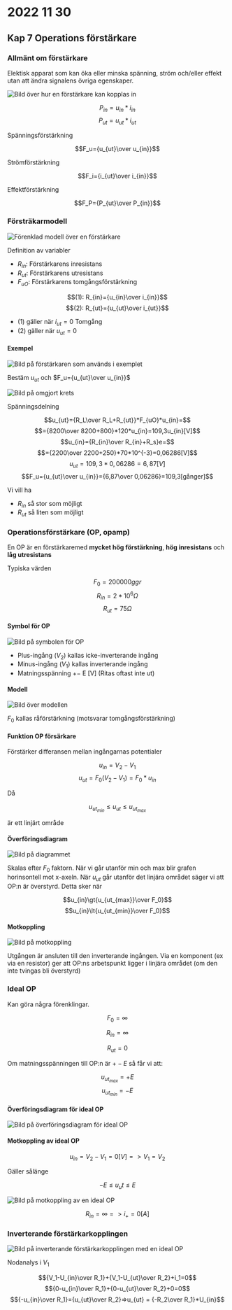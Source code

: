 # 2022 11 30

## Kap 7 Operations förstärkare

### Allmänt om förstärkare

Elektisk apparat som kan öka eller minska spänning, ström och/eller effekt utan att ändra signalens övriga egenskaper.

![Bild över hur en förstärkare kan kopplas in](https://lh3.googleusercontent.com/Ke4wUGVGv3ijQdgmtmmqvfBdRS1NMhKnq9pZJsGunWXlPhZ1Q3819DxKSmI8wr28ycFpZzieMpyVp6w6x1sLoFcYtjWqqaQLALxIX1N6E1nW9ZFk0F1LdDM-3ut31ejoroxZgvXaQjE=w2400)

$$P_{in}=u_{in}*i_{in}$$
$$P_{ut}=u_{ut}*i_{ut}$$

Spänningsförstärkning

$$F_u={u_{ut}\over u_{in}}$$

Strömförstärkning

$$F_i={i_{ut}\over i_{in}}$$

Effektförstärkning

$$F_P={P_{ut}\over P_{in}}$$

### Försträkarmodell

![Förenklad modell över en förstärkare](https://lh3.googleusercontent.com/IJ-91Y-Z5Z5JB3r0PqGvpuL5952MOYlfIIwEoRR3IOGec3LfE5bcgb-Gg_p0oEiIvIU3R5YZZM7Jo4KPy2OnJCtWfb7VXrKEhdExFxWUvzH0agxcJTieUAFjGCqip0zMuhZ_Wx0EKBA=w2400)

Definition av variabler

- $R_{in}:$ Förstärkarens inresistans
- $R_{ut}:$ Förstärkarens utresistans
- $F_{uO}:$ Förstärkarens tomgångsförstärkning

$$(1): R_{in}={u_{in}\over i_{in}}$$
$$(2): R_{ut}={u_{ut}\over i_{ut}}$$

- (1) gäller när $i_{ut}=0$ Tomgång
- (2) gäller när $u_{ut}=0$

#### Exempel

![Bild på förstärkaren som används i exemplet](https://lh3.googleusercontent.com/pw/AL9nZEXY8Et4RotZWeBHcCKS4FkMHfQqVnQsNZPtGpTO0X6n19IOSYeFPexrhgwUk86tnios8Qdsh4ha7jbXod-pKbYBDTKmwEljkuxaH8XSFO2cA2N5ZCsx=w2400)

Bestäm $u_{ut}$ och $F_u={u_{ut}\over u_{in}}$

![Bild på omgjort krets](https://lh3.googleusercontent.com/lYV4vFpEjfUW37QmkP5Gw9C_t7k9LACrZ3ORN9Bvi7KkYBwgKHDpvI5JO51E2EG2nVXg-m94zFJtJ6_fw8P2lO9kA7p1Ohv1Ib_8-5hoYD-qZxevAD9hppAr6pOkGl6i6r2Lb3uaumc=w2400)

Spänningsdelning

$$u_{ut}={R_L\over R_L+R_{ut}}*F_{uO}*u_{in}=$$
$$={8200\over 8200+800}*120*u_{in}=109,3u_{in}[V]$$
$$u_{in}={R_{in}\over R_{in}+R_s}e=$$
$$={2200\over 2200+250}*70*10^{-3}=0,06286[V]$$
$$u_{ut}=109,3*0,06286=6,87[V]$$
$$F_u={u_{ut}\over u_{in}}={6,87\over 0,06286}=109,3[gånger]$$

Vi vill ha

- $R_{in}$ så stor som möjligt
- $R_{ut}$ så liten som möjligt

### Operationsförstärkare (OP, opamp)

En OP är en förstärkaremed **mycket hög förstärkning**, **hög inresistans** och **låg utresistans**

Typiska värden

$$F_0=200 000 ggr$$
$$R_{in}=2*10^6\Omega$$
$$R_{ut}=75\Omega$$

#### Symbol för OP

![Bild på symbolen för OP](https://lh3.googleusercontent.com/IidoeRoQHAungn5ykCrmsTor7s_tlBxDTX62q7JI-ag_Sicx3iu3mvsqeDhVQ4FP1GATILwdfQavztQqNR47VEuiAi5g7FshNI6gA_Yl0KuH2Z4is26fN6ayCO8PCgijfWzHZ24eeZ0=w2400)

- Plus-ingång $(V_2)$ kallas icke-inverterande ingång
- Minus-ingång $(V_1)$ kallas inverterande ingång
- Matningsspänning ${+-}$ E [V] (Ritas oftast inte ut)
  
#### Modell

![Bild över modellen](https://lh3.googleusercontent.com/U-XFQ2Fnktc86epOxOtdTG1ehc_Bz_7B5nZdFu01Op2Lt4EzFeiM8PQ5jBBg78fWQb768gOeKuDS18CEoG5cDxS1czy9fWMQgaXMcQCyNHJjM4Cm57nWCyNiRmp78MW4klVFBmu0gd8=w2400)

$F_0$ kallas råförstärkning (motsvarar tomgångsförstärkning)

#### Funktion OP försärkare

Förstärker differansen mellan ingångarnas potentialer

$$u_{in}=V_2-V_1$$
$$u_{ut}=F_0(V_2-V_1)=F_0*u_{in}$$

Då

$$u_{ut_{min}} \le u_{ut} \le u_{ut_{max}}$$

är ett linjärt område

#### Överföringsdiagram

![Bild på diagrammet](https://lh3.googleusercontent.com/EjShMduRSrnPUuvpaqcDEnucrh2EBAKhATLSMhNsMz6Rmch39xlQK5vTLyeLGDxrmFRTaYWPKN2V9zSwd_1O-O277jzIjWMUtoFfSUSD0IjrwdkDhrv5wf3JAfJrw41TJ95KcDWwWfc=w2400)

Skalas efter $F_0$ faktorn. När vi går utanför min och max blir grafen horinsontell mot x-axeln. När $u_{ut}$ går utanför det linjära området säger vi att OP:n är överstyrd. Detta sker när

$$u_{in}\gt{u_{ut_{max}}\over F_0}$$
$$u_{in}\lt{u_{ut_{min}}\over F_0}$$

#### Motkoppling

![Bild på motkoppling](https://lh3.googleusercontent.com/5gQJDRtVFcXcYh_oFoL7Si8bYEj2dX9X5Sxmv9_3uZCY9yIvjkHf-xIa7mLXNGoD2VvHSs-BnRmywKgSr194DQkBrPEXVa9CnPfIkQCVHOBCO51MQSVM4agLo8wTDkITJCfT0eAzQP0=w2400)

Utgången är ansluten till den inverterande ingången. Via en komponent (ex via en resistor) ger att OP:ns arbetspunkt ligger i linjära området (om den inte tvingas bli överstyrd)

### Ideal OP

Kan göra några förenklingar.

$$F_0=\infty $$

$$R_{in}=\infty $$

$$R_{ut}=0 $$

Om matningsspänningen till OP:n är $+-E$ så får vi att:

$$u_{ut_{max}}=+E$$
$$u_{ut_{min}}=-E$$

#### Överföringsdiagram för ideal OP

![Bild på överföringsdiagram för ideal OP](https://lh3.googleusercontent.com/qb-20bfOkdGnBqrVg7-BF8WZdq-Un5KoDyKj92jqW-pFBIWum4mCYdWDlh0ihdodVj253CHnlQ_PKGVqAkUI1D7kxwz0H1xdt9JMgdg4DB9XMh9aVlADjw-6BNRlYnB9cpVcFpRgbVM=w2400)

#### Motkoppling av ideal OP

$$u_{in}=V_2-V_1=0[V]=>V_1=V_2$$

Gäller sålänge

$$-E\le u_ut\le E$$

![Bild på motkoppling av en ideal OP](https://lh3.googleusercontent.com/RT8SVf7ukqmhLyHZJa0NOdwK37Hf_dR0Kwv3i8Krv1vo9iLvmuFQWuxnpeRiBowLbpYUYUAthMsvSpmvFmS5yovvZaVVmSAMEjL-0PsZJMI2Iv1THBBLaL9_c9uIrBC7AHvRxhRDSJg=w2400)

$$R_{in}=\infty =>i_+=0[A]$$

### Inverterande förstärkarkopplingen

![Bild på inverterande förstärkarkopplingen med en ideal OP](https://lh3.googleusercontent.com/jgtpHtg3Spj9klJDpR2q2iKCznrs-PHH_4jph84Hn66LWWNhoqmE-6uahTlD8qZGvF5wtnoAhJNNcUeXQ_1TVKuJ1XMBDByY4mXnBUYh5R8FYEC9iLJ6Wgadjv1klCQ1ikVqRDoWA5Q=w2400)

Nodanalys i $V_1$

$${V_1-U_{in}\over R_1}+{V_1-U_{ut}\over R_2}+i_1=0$$
$${0-u_{in}\over R_1}+{0-u_{ut}\over R_2}+0=0$$
$${-u_{in}\over R_1}={u_{ut}\over R_2}=>u_{ut} = {-R_2\over R_1}*U_{in}$$
